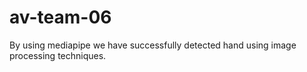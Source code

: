# av-team-06
By using mediapipe we have successfully detected hand using image processing techniques.

